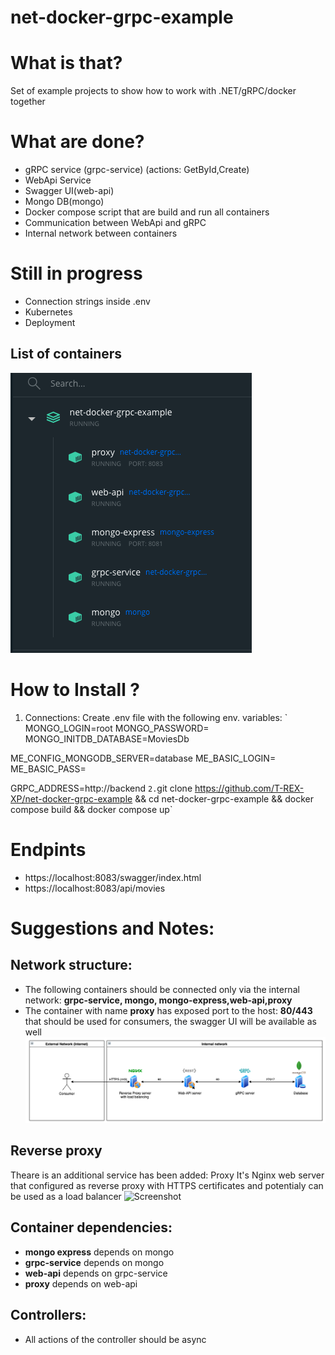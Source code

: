 # net-docker-grpc-example

# What is that?

Set of example projects to show how to work with .NET/gRPC/docker together

# What are done?
- gRPC service (grpc-service) (actions: GetById,Create)
- WebApi Service
- Swagger UI(web-api)
- Mongo DB(mongo)
- Docker compose script that are build and run all containers
- Communication between WebApi and gRPC
- Internal network between containers

# Still in progress
- Connection strings inside .env
- Kubernetes
- Deployment


## List of containers
![Screenshot](imgs/docker_containers_list.png)

# How to Install ?

1. Connections:
Create .env file with the following env. variables:
`
MONGO_LOGIN=root
MONGO_PASSWORD=
MONGO_INITDB_DATABASE=MoviesDb

ME_CONFIG_MONGODB_SERVER=database
ME_BASIC_LOGIN=
ME_BASIC_PASS=

GRPC_ADDRESS=http://backend
`
2. `git clone https://github.com/T-REX-XP/net-docker-grpc-example && cd net-docker-grpc-example && docker compose build && docker compose up`




# Endpints
-	https://localhost:8083/swagger/index.html
-	https://localhost:8083/api/movies

# Suggestions and Notes:

## Network structure:
-	The following containers should be connected only via the internal network: **grpc-service, mongo, mongo-express,web-api,proxy**
-	The container with name **proxy** has exposed port to the host: **80/443** that should be used for consumers, the swagger UI will be available as well
![Screenshot](imgs/architecture_diagramm.png)

## Reverse proxy
Theare is an additional service has been added: Proxy
It's Nginx web server that configured as reverse proxy with HTTPS certificates and potentialy can be used as a load balancer
![Screenshot](imgs/_architecture_diagramm_feature.png)

## Container dependencies:
 - **mongo express** depends on mongo
 - **grpc-service** depends on mongo
 - **web-api** depends on grpc-service
 - **proxy** depends on web-api 

## Controllers:
- All actions of the controller should be async



